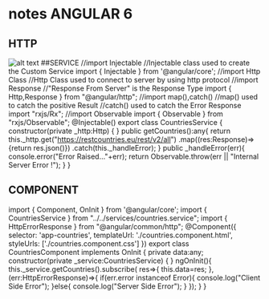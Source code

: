 # notes ANGULAR 6
## HTTP
![alt text](https://res.cloudinary.com/dh7apsl5o/image/upload/v1546799207/http_aj6_nnjtzx.png)
##SERVICE
//import Injectable
//Injectable class used to create the Custom Service
import { Injectable } from '@angular/core';
//import Http Class
//Http Class used to connect to server by using http protocol
//import Response
//"Response From Server" is the Response Type
import { Http,Response } from "@angular/http";
//import map(),catch()
//map() used to catch the positive Result
//catch() used to catch the Error Response
import "rxjs/Rx";
//import Observable
import { Observable } from "rxjs/Observable";
@Injectable()
export class CountriesService {
  constructor(private _http:Http) { }
  public getCountries():any{
    return this._http.get("https://restcountries.eu/rest/v2/all")
                .map((res:Response)=>{return res.json()})
                .catch(this._handleError);
  }
  public _handleError(err){
    console.error("Error Raised..."+err);
    return Observable.throw(err || "Internal Server Error !");
  }
}
 ## COMPONENT
 import { Component, OnInit } from '@angular/core';
import { CountriesService } from "../../services/countries.service";
import { HttpErrorResponse } from "@angular/common/http";
@Component({
  selector: 'app-countries',
  templateUrl: './countries.component.html',
  styleUrls: ['./countries.component.css']
})
export class CountriesComponent implements OnInit {
  private data:any;
  constructor(private _service:CountriesService) { }
  ngOnInit(){
    this._service.getCountries().subscribe( res=>{ this.data=res; },
                                            (err:HttpErrorResponse)=>{
                                              if(err.error instanceof Error){
                                                console.log("Client Side Error");
                                              }else{
                                                console.log("Server Side Error");
                                              }
                                            });
  }
}
